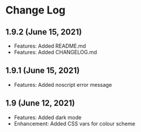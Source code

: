 # Change Log

## 1.9.2 (June 15, 2021)
- Features: Added README.md
- Features: Added CHANGELOG.md

## 1.9.1 (June 15, 2021)
- Features: Added noscript error message

## 1.9 (June 12, 2021)
- Features: Added dark mode
- Enhancement: Added CSS vars for colour scheme